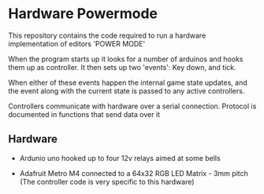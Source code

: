 # Hardware Powermode

This repository contains the code required to run a hardware 
implementation of editors 'POWER MODE'


When the program starts up it looks for a number of arduinos and hooks them
up as controller. It then sets up two 'events': Key down, and tick.

When either of these events happen the internal game state updates, and the event
along with the current state is passed to any active controllers.

Controllers communicate with hardware over a serial connection. 
Protocol is documented in functions that send data over it


## Hardware

- Ardunio uno hooked up to four 12v relays aimed at some bells

- Adafruit Metro M4 connected to a 64x32 RGB LED Matrix - 3mm pitch  
  (The controller code is very specific to this hardware)